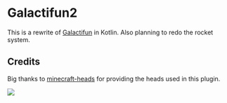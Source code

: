 # Galactifun2

This is a rewrite of [Galactifun](https://github.com/Slimefun-Addon-Community/Galactifun) in Kotlin. Also planning to redo the rocket system.

## Credits

Big thanks to [minecraft-heads](https://minecraft-heads.com/) for providing the heads used in this plugin.

[![](https://images.minecraft-heads.com/banners/minecraft-heads_fullbanner_468x60.png)](https://minecraft-heads.com/)